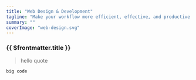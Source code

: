 ```yaml
---
title: "Web Design & Development"
tagline: "Make your workflow more efficient, effective, and productive with a custom web application."
summary: ""
coverImage: "web-design.svg"
---
```

### {{ $frontmatter.title }}

> hello quote

```
big code
```